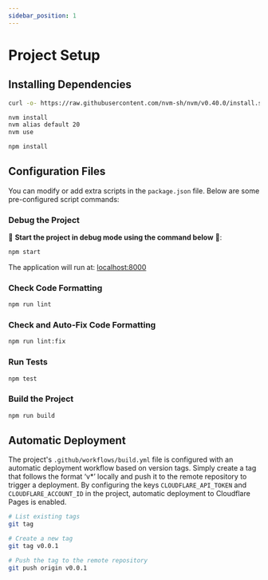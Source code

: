 ```yaml
---
sidebar_position: 1
---
```


# Project Setup

## Installing Dependencies

```bash
curl -o- https://raw.githubusercontent.com/nvm-sh/nvm/v0.40.0/install.sh | bash

nvm install
nvm alias default 20
nvm use

npm install
```

## Configuration Files

You can modify or add extra scripts in the `package.json` file. Below are some pre-configured script commands:

### Debug the Project

🚀 **Start the project in debug mode using the command below** 🚀:

```bash
npm start
```

The application will run at: [localhost:8000](http://localhost:8000/)

### Check Code Formatting

```bash
npm run lint
```

### Check and Auto-Fix Code Formatting

```bash
npm run lint:fix
```

### Run Tests

```bash
npm test
```

### Build the Project

```bash
npm run build
```

## Automatic Deployment

The project's `.github/workflows/build.yml` file is configured with an automatic deployment workflow based on version tags. Simply create a tag that follows the format ‘v*’ locally and push it to the remote repository to trigger a deployment. By configuring the keys `CLOUDFLARE_API_TOKEN` and `CLOUDFLARE_ACCOUNT_ID` in the project, automatic deployment to Cloudflare Pages is enabled.

```bash
# List existing tags
git tag

# Create a new tag
git tag v0.0.1

# Push the tag to the remote repository
git push origin v0.0.1
